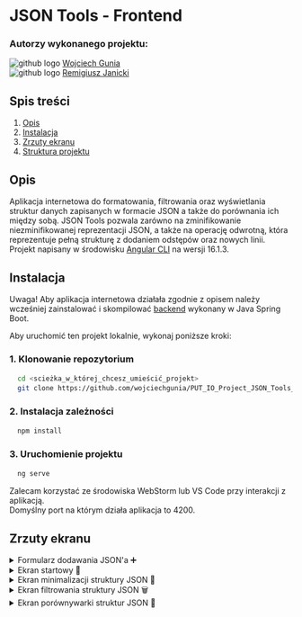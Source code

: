 # JSON Tools - Frontend

### Autorzy wykonanego projektu:
<img src="https://skillicons.dev/icons?i=github" height="25" alt="github logo"/> [Wojciech Gunia](https://github.com/wojciechgunia)<br>
<img src="https://skillicons.dev/icons?i=github" height="25" alt="github logo"/> [Remigiusz Janicki](https://github.com/TheRemekk)
## Spis treści

1. [Opis](#l1)
2. [Instalacja](#l2)
3. [Zrzuty ekranu](#l3)
4. [Struktura projektu](#l4)

<a id="l1"></a>
## Opis

Aplikacja internetowa do formatowania, filtrowania oraz wyświetlania struktur danych zapisanych w formacie JSON a także do porównania ich między sobą. 
JSON Tools pozwala zarówno na zminifikowanie niezminifikowanej reprezentacji JSON, a także na operację odwrotną, która reprezentuje pełną strukturę z dodaniem odstępów oraz nowych linii.
Projekt napisany w środowisku [Angular CLI](https://github.com/angular/angular-cli) na wersji 16.1.3.  


<a id="l2"></a>
## Instalacja

Uwaga! Aby aplikacja internetowa działała zgodnie z opisem należy wcześniej zainstalować i skompilować [backend](https://github.com/wojciechgunia/PUT_IO_Project_JSON_Tools) wykonany w Java Spring Boot.

Aby uruchomić ten projekt lokalnie, wykonaj poniższe kroki:

### 1. Klonowanie repozytorium  
```bash
  cd <scieżka_w_której_chcesz_umieścić_projekt>
  git clone https://github.com/wojciechgunia/PUT_IO_Project_JSON_Tools_FE
  ``` 

### 2. Instalacja zależności
```bash
  npm install
  ``` 

### 3. Uruchomienie projektu
```bash
  ng serve  
  ```

Zalecam korzystać ze środowiska WebStorm lub VS Code przy interakcji z aplikacją.  
Domyślny port na którym działa aplikacja to 4200.

<a id="l3"></a>
## Zrzuty ekranu

<details>
  <summary>Formularz dodawania JSON'a ➕</summary>
  <img src="screenshots/JSON Tools s1.PNG" alt="Formularz dodawania JSON"/>
</details>

<details>
  <summary>Ekran startowy 🚩</summary>
  <img src="screenshots/JSON Tools s2.PNG" alt="Ekran startowy"/>
</details>

<details>
  <summary>Ekran minimalizacji struktury JSON 🧬</summary>
  <img src="screenshots/JSON Tools s3.PNG" alt="Ekran minimalizacji struktury JSON"/>
</details>

<details>
  <summary>Ekran filtrowania struktury JSON 🗑</summary>
  <img src="screenshots/JSON Tools s4.PNG" alt="Ekran filtrowania struktury JSON"/>
</details>

<details>
  <summary>Ekran porównywarki struktur JSON 🎎</summary>
  <img src="screenshots/JSON Tools s5.PNG" alt="Ekran porownywarki struktur JSON"/>
</details>
